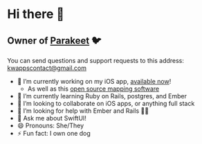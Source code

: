 # Hi there 👋

## Owner of [Parakeet](https://apps.apple.com/us/app/parakeet-smart-voice-recorder/id6447527699) 🐦

You can send questions and support requests to this address: kwappscontact@gmail.com

<!--
**kaden-weber/kaden-weber** is a ✨ _special_ ✨ repository because its `README.md` (this file) appears on your GitHub profile.

Here are some ideas to get you started:

- 🔭 I’m currently working on ...
- 🌱 I’m currently learning ...
- 👯 I’m looking to collaborate on ...
- 🤔 I’m looking for help with ...
- 💬 Ask me about ...
- 📫 How to reach me: ...
- 😄 Pronouns: ...
- ⚡ Fun fact: ...
-->
- 🔭 I’m currently working on my iOS app, [available now](https://apps.apple.com/us/app/parakeet-smart-voice-recorder/id6447527699)!
   - As well as this [open source mapping software](https://github.com/ManhanGroup/massbuilds)
- 🌱 I’m currently learning Ruby on Rails, postgres, and Ember
- 👯 I’m looking to collaborate on iOS apps, or anything full stack
- 🤔 I’m looking for help with Ember and Rails 🤦‍♀️
- 💬 Ask me about SwiftUI!
- 😄 Pronouns: She/They
- ⚡ Fun fact: I own one dog
